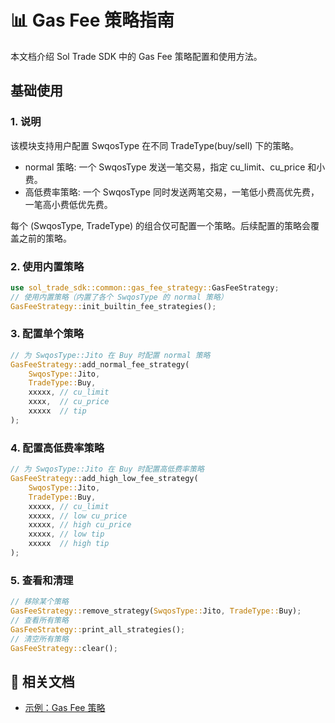 # 📊 Gas Fee 策略指南

本文档介绍 Sol Trade SDK 中的 Gas Fee 策略配置和使用方法。

## 基础使用

### 1. 说明

该模块支持用户配置 SwqosType 在不同 TradeType(buy/sell) 下的策略。

- normal 策略: 一个 SwqosType 发送一笔交易，指定 cu_limit、cu_price 和小费。
- 高低费率策略: 一个 SwqosType 同时发送两笔交易，一笔低小费高优先费，一笔高小费低优先费。

每个 (SwqosType, TradeType) 的组合仅可配置一个策略。后续配置的策略会覆盖之前的策略。

### 2. 使用内置策略

```rust
use sol_trade_sdk::common::gas_fee_strategy::GasFeeStrategy;
// 使用内置策略（内置了各个 SwqosType 的 normal 策略）
GasFeeStrategy::init_builtin_fee_strategies();
```

### 3. 配置单个策略

```rust
// 为 SwqosType::Jito 在 Buy 时配置 normal 策略
GasFeeStrategy::add_normal_fee_strategy(
    SwqosType::Jito,
    TradeType::Buy,
    xxxxx, // cu_limit
    xxxx,  // cu_price
    xxxxx  // tip
);
```

### 4. 配置高低费率策略

```rust
// 为 SwqosType::Jito 在 Buy 时配置高低费率策略
GasFeeStrategy::add_high_low_fee_strategy(
    SwqosType::Jito,
    TradeType::Buy,
    xxxxx, // cu_limit
    xxxxx, // low cu_price
    xxxxx, // high cu_price
    xxxxx, // low tip
    xxxxx  // high tip
);
```

### 5. 查看和清理

```rust
// 移除某个策略
GasFeeStrategy::remove_strategy(SwqosType::Jito, TradeType::Buy);
// 查看所有策略
GasFeeStrategy::print_all_strategies();
// 清空所有策略
GasFeeStrategy::clear();
```

## 🔗 相关文档

- [示例：Gas Fee 策略](../examples/gas_fee_strategy/)
